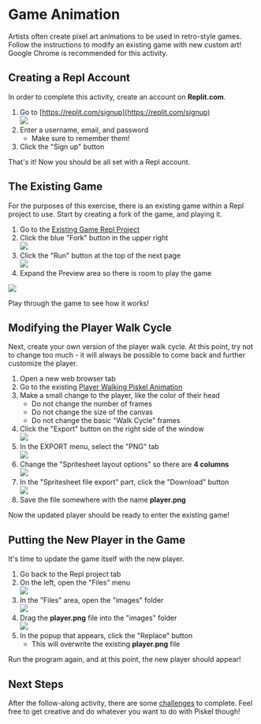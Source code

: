 # Game Animation
Artists often create pixel art animations to be used in retro-style games. Follow the instructions to modify an existing game with new custom art! Google Chrome is recommended for this activity.

## Creating a Repl Account
In order to complete this activity, create an account on **Replit.com**.

1. Go to [https://replit.com/signup](https://replit.com/signup)  
   ![](https://i.imgur.com/2o0Q1tu.png)
1. Enter a username, email, and password
   - Make sure to remember them!
2. Click the "Sign up" button

That's it! Now you should be all set with a Repl account.

## The Existing Game
For the purposes of this exercise, there is an existing game within a Repl project to use. Start by creating a fork of the game, and playing it.

1. Go to the [Existing Game Repl Project](https://replit.com/@HylandOutreach/Platformer)
1. Click the blue "Fork" button in the upper right  
   ![](https://i.imgur.com/XoDaPnK.png)
1. Click the "Run" button at the top of the next page  
   ![](https://i.imgur.com/y216W2R.png)
1. Expand the Preview area so there is room to play the game

![](https://i.imgur.com/2u6mfas.png)

Play through the game to see how it works!

## Modifying the Player Walk Cycle
Next, create your own version of the player walk cycle. At this point, try not to change too much - it will always be possible to come back and further customize the player.

1. Open a new web browser tab
1. Go to the existing [Player Walking Piskel Animation](https://www.piskelapp.com/p/agxzfnBpc2tlbC1hcHByEwsSBlBpc2tlbBiAgOD48dSaCgw/edit)
1. Make a small change to the player, like the color of their head
   - Do not change the number of frames
   - Do not change the size of the canvas
   - Do not change the basic "Walk Cycle" frames
1. Click the "Export" button on the right side of the window  
   ![](https://i.imgur.com/8pW6Lrg.png)
1. In the EXPORT menu, select the "PNG" tab  
   ![](https://i.imgur.com/B7T4DY9.png)
1. Change the "Spritesheet layout options" so there are **4 columns**  
   ![](https://i.imgur.com/zIgoynp.png)
1. In the "Spritesheet file export" part, click the "Download" button  
   ![](https://i.imgur.com/1KhYoV5.png)
1. Save the file somewhere with the name **player.png**

Now the updated player should be ready to enter the existing game!

## Putting the New Player in the Game
It's time to update the game itself with the new player.

1. Go back to the Repl project tab
1. On the left, open the "Files" menu  
   ![](https://i.imgur.com/EPqBgcN.png)
1. In the "Files" area, open the "images" folder  
   ![](https://i.imgur.com/lLOjCWp.png)
1. Drag the **player.png** file into the "images" folder  
   ![](https://i.imgur.com/tOOkHNe.png)
1. In the popup that appears, click the "Replace" button
   - This will overwrite the existing **player.png** file

Run the program again, and at this point, the new player should appear!

## Next Steps
After the follow-along activity, there are some [challenges](AnimationChallenges.md) to complete. Feel free to get creative and do whatever you want to do with Piskel though!